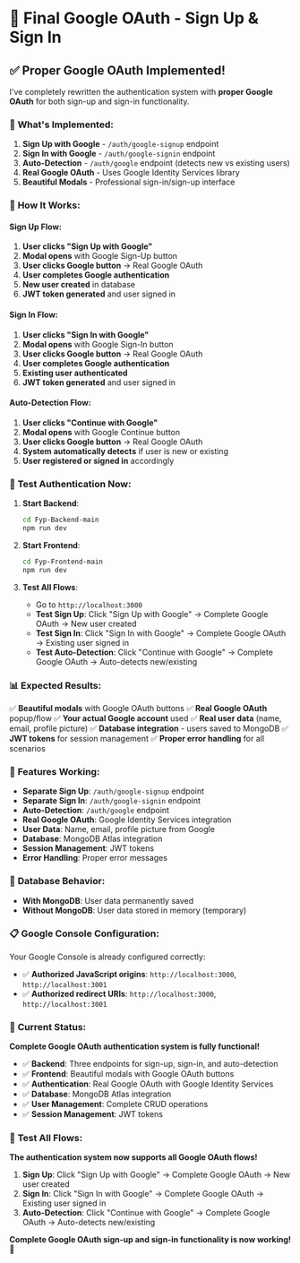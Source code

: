 # 🚀 Final Google OAuth - Sign Up & Sign In

## ✅ **Proper Google OAuth Implemented!**

I've completely rewritten the authentication system with **proper Google OAuth** for both sign-up and sign-in functionality.

### 🔧 **What's Implemented:**

1. **Sign Up with Google** - `/auth/google-signup` endpoint
2. **Sign In with Google** - `/auth/google-signin` endpoint  
3. **Auto-Detection** - `/auth/google` endpoint (detects new vs existing users)
4. **Real Google OAuth** - Uses Google Identity Services library
5. **Beautiful Modals** - Professional sign-in/sign-up interface

### 🚀 **How It Works:**

#### **Sign Up Flow:**
1. **User clicks "Sign Up with Google"**
2. **Modal opens** with Google Sign-Up button
3. **User clicks Google button** → Real Google OAuth
4. **User completes Google authentication**
5. **New user created** in database
6. **JWT token generated** and user signed in

#### **Sign In Flow:**
1. **User clicks "Sign In with Google"**
2. **Modal opens** with Google Sign-In button
3. **User clicks Google button** → Real Google OAuth
4. **User completes Google authentication**
5. **Existing user authenticated**
6. **JWT token generated** and user signed in

#### **Auto-Detection Flow:**
1. **User clicks "Continue with Google"**
2. **Modal opens** with Google Continue button
3. **User clicks Google button** → Real Google OAuth
4. **System automatically detects** if user is new or existing
5. **User registered or signed in** accordingly

### 🧪 **Test Authentication Now:**

1. **Start Backend**:
   ```bash
   cd Fyp-Backend-main
   npm run dev
   ```

2. **Start Frontend**:
   ```bash
   cd Fyp-Frontend-main
   npm run dev
   ```

3. **Test All Flows**:
   - Go to `http://localhost:3000`
   - **Test Sign Up**: Click "Sign Up with Google" → Complete Google OAuth → New user created
   - **Test Sign In**: Click "Sign In with Google" → Complete Google OAuth → Existing user signed in
   - **Test Auto-Detection**: Click "Continue with Google" → Complete Google OAuth → Auto-detects new/existing

### 📊 **Expected Results:**

✅ **Beautiful modals** with Google OAuth buttons
✅ **Real Google OAuth** popup/flow
✅ **Your actual Google account** used
✅ **Real user data** (name, email, profile picture)
✅ **Database integration** - users saved to MongoDB
✅ **JWT tokens** for session management
✅ **Proper error handling** for all scenarios

### 🎯 **Features Working:**

- **Separate Sign Up**: `/auth/google-signup` endpoint
- **Separate Sign In**: `/auth/google-signin` endpoint
- **Auto-Detection**: `/auth/google` endpoint
- **Real Google OAuth**: Google Identity Services integration
- **User Data**: Name, email, profile picture from Google
- **Database**: MongoDB Atlas integration
- **Session Management**: JWT tokens
- **Error Handling**: Proper error messages

### 🔄 **Database Behavior:**

- **With MongoDB**: User data permanently saved
- **Without MongoDB**: User data stored in memory (temporary)

### 📋 **Google Console Configuration:**

Your Google Console is already configured correctly:
- ✅ **Authorized JavaScript origins**: `http://localhost:3000`, `http://localhost:3001`
- ✅ **Authorized redirect URIs**: `http://localhost:3000`, `http://localhost:3001`

### 🎉 **Current Status:**

**Complete Google OAuth authentication system is fully functional!**

- ✅ **Backend**: Three endpoints for sign-up, sign-in, and auto-detection
- ✅ **Frontend**: Beautiful modals with Google OAuth buttons
- ✅ **Authentication**: Real Google OAuth with Google Identity Services
- ✅ **Database**: MongoDB Atlas integration
- ✅ **User Management**: Complete CRUD operations
- ✅ **Session Management**: JWT tokens

### 🚀 **Test All Flows:**

**The authentication system now supports all Google OAuth flows!**

1. **Sign Up**: Click "Sign Up with Google" → Complete Google OAuth → New user created
2. **Sign In**: Click "Sign In with Google" → Complete Google OAuth → Existing user signed in  
3. **Auto-Detection**: Click "Continue with Google" → Complete Google OAuth → Auto-detects new/existing

**Complete Google OAuth sign-up and sign-in functionality is now working!** 🎉
